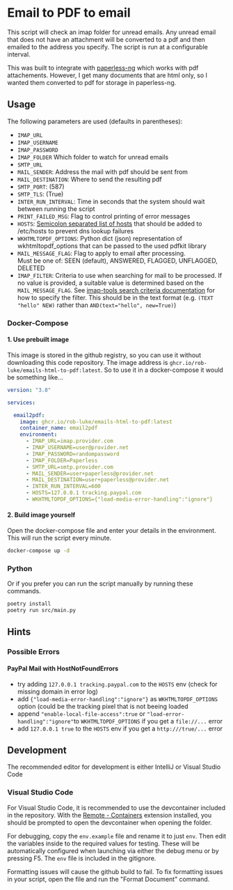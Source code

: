 # Email to PDF to email

This script will check an imap folder for unread emails.
Any unread email that does not have an attachment will be converted to a pdf
and then emailed to the address you specify.
The script is run at a configurable interval.

This was built to integrate with [paperless-ng](https://github.com/jonaswinkler/paperless-ng) 
which works with pdf attachements.
However, I get many documents that are html only, so I wanted them converted
to pdf for storage in paperless-ng.


## Usage

The following parameters are used (defaults in parentheses):

* `IMAP_URL` 
* `IMAP_USERNAME`
* `IMAP_PASSWORD`
* `IMAP_FOLDER` Which folder to watch for unread emails
* `SMTP_URL`
* `MAIL_SENDER`: Address the mail with pdf should be sent from
* `MAIL_DESTINATION`: Where to send the resulting pdf
* `SMTP_PORT`: (587)
* `SMTP_TLS`: (True)
* `INTER_RUN_INTERVAL`: Time in seconds that the system should wait between running the script
* `PRINT_FAILED_MSG`: Flag to control printing of error messages
* `HOSTS`: [Semicolon separated list of hosts](https://github.com/rob-luke/emails-html-to-pdf/pull/12) that should be added to /etc/hosts to prevent dns lookup failures 
* `WKHTMLTOPDF_OPTIONS`: Python dict (json) representation of wkhtmltopdf_options that can be passed to the used pdfkit library
* `MAIL_MESSAGE_FLAG`: Flag to apply to email after processing.  
    Must be one of: SEEN (default), ANSWERED, FLAGGED, UNFLAGGED, DELETED
* `IMAP_FILTER`: Criteria to use when searching for mail to be processed.
    If no value is provided, a suitable value is determined based on the `MAIL_MESSAGE_FLAG`.
    See [imap-tools search criteria documentation](https://pypi.org/project/imap-tools/#search-criteria) for how to specify the filter.
    This should be in the text format (e.g. `(TEXT "hello" NEW)` rather than `AND(text="hello", new=True)`)

### Docker-Compose

#### 1. Use prebuilt image

This image is stored in the github registry, so you can use it without downloading this code repository.
The image address is `ghcr.io/rob-luke/emails-html-to-pdf:latest`.
So to use it in a docker-compose it would be something like...

```yaml
version: "3.8"

services:

  email2pdf:
    image: ghcr.io/rob-luke/emails-html-to-pdf:latest
    container_name: email2pdf
    environment:
      - IMAP_URL=imap.provider.com
      - IMAP_USERNAME=user@provider.net
      - IMAP_PASSWORD=randompassword
      - IMAP_FOLDER=Paperless
      - SMTP_URL=smtp.provider.com
      - MAIL_SENDER=user+paperless@provider.net
      - MAIL_DESTINATION=user+paperless@provider.net
      - INTER_RUN_INTERVAL=600
      - HOSTS=127.0.0.1 tracking.paypal.com
      - WKHTMLTOPDF_OPTIONS={"load-media-error-handling":"ignore"}
```


#### 2. Build image yourself

Open the docker-compose file and enter your details in the environment.
This will run the script every minute.

```bash
docker-compose up -d
```

### Python

Or if you prefer you can run the script manually by running these commands.

```bash
poetry install
poetry run src/main.py
```

## Hints

### Possible Errors

#### PayPal Mail with HostNotFoundErrors
* try adding `127.0.0.1 tracking.paypal.com` to the `HOSTS` env (check for missing domain in error log)
* add `{"load-media-error-handling":"ignore"}` as `WKHTMLTOPDF_OPTIONS` option (could be the tracking pixel that is not beeing loaded
* append `"enable-local-file-access":true` or `"load-error-handling":"ignore"`to `WKHTMLTOPDF_OPTIONS` if you get a `file://...` error
* add `127.0.0.1 true` to the `HOSTS` env if you get a `http:///true/...` error

## Development

The recommended editor for development is either IntelliJ or Visual Studio Code

### Visual Studio Code

For Visual Studio Code, it is recommended to use the devcontainer included in the repository. With the
[Remote - Containers](https://marketplace.visualstudio.com/items?itemName=ms-vscode-remote.remote-containers)
extension installed, you should be prompted to open the devcontainer when opening the folder.

For debugging, copy the `env.example` file and rename it to just `env`. Then edit the variables inside
to the required values for testing. These will be automatically configured when launching via either the
debug menu or by pressing F5. The `env` file is included in the gitignore.

Formatting issues will cause the github build to fail. To fix formatting issues in your script, open the file
and run the "Format Document" command.